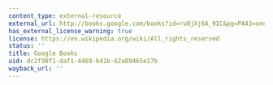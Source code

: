 ```yaml
---
content_type: external-resource
external_url: http://books.google.com/books?id=ru0jXj6A_9IC&pg=PA43=onepage
has_external_license_warning: true
license: https://en.wikipedia.org/wiki/All_rights_reserved
status: ''
title: Google Books
uid: dc2f98f1-daf1-4469-b41b-62a89465e17b
wayback_url: ''
---
```

